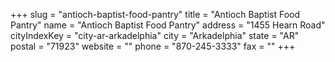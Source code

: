 +++
slug = "antioch-baptist-food-pantry"
title = "Antioch Baptist Food Pantry"
name = "Antioch Baptist Food Pantry"
address = "1455 Hearn Road"
cityIndexKey = "city-ar-arkadelphia"
city = "Arkadelphia"
state = "AR"
postal = "71923"
website = ""
phone = "870-245-3333"
fax = ""
+++
